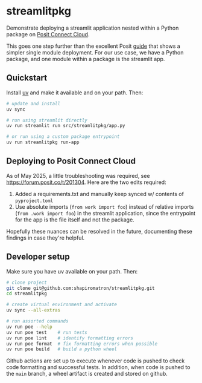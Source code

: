 # streamlitpkg

Demonstrate deploying a streamlit application nested within a Python package on [Posit Connect Cloud](https://connect.posit.cloud/).

This goes one step further than the excellent Posit [guide](https://docs.posit.co/connect-cloud/how-to/python/streamlit.html) that shows a simpler single module deployment. For our use case, we have a Python package, and one module within a package is the streamlit app.

## Quickstart

Install [uv](https://docs.astral.sh/uv/) and make it available and on your path. Then:

```bash
# update and install
uv sync

# run using streamlit directly
uv run streamlit run src/streamlitpkg/app.py

# or run using a custom package entrypoint
uv run streamlitpkg run-app
```

## Deploying to Posit Connect Cloud

As of May 2025, a little troubleshooting was required, see https://forum.posit.co/t/201304. Here are the two edits required:

1. Added a requirements.txt and manually keep synced w/ contents of `pyproject.toml`
2. Use absolute imports (`from work import foo`) instead of relative imports (`from .work import foo`) in the streamlit application, since the entrypoint for the app is the file itself and not the package.

Hopefully these nuances can be resolved in the future, documenting these findings in case they're helpful.

## Developer setup

Make sure you have uv available on your path. Then:

```bash
# clone project
git clone git@github.com:shapiromatron/streamlitpkg.git
cd streamlitpkg

# create virtual environment and activate
uv sync --all-extras

# run assorted commands
uv run poe --help
uv run poe test    # run tests
uv run poe lint    # identify formatting errors
uv run poe format  # fix formatting errors when possible
uv run poe build   # build a python wheel
```

Github actions are set up to execute whenever code is pushed to check code formatting and successful tests. In addition, when code is pushed to the `main` branch, a wheel artifact is created and stored on github.
